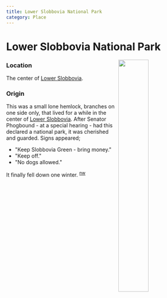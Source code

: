 ```yaml
---
title: Lower Slobbovia National Park
category: Place
---
```

# Lower Slobbovia National Park
<img src="/img/195_-LSNP.jpeg" style="width: 40%;" align="right">

### Location

The center of [Lower Slobbovia](/Run/Lower-Slobbovia).

### Origin

This was a small lone hemlock, branches on one side only, that lived for a while in the center of [Lower Slobbovia](/Run/Lower-Slobbovia). After Senator Phogbound - at a special hearing - had this declared a national park, it was cherished and guarded. Signs appeared;

- "Keep Slobbovia Green - bring money."
- "Keep off."
- "No dogs allowed."

It finally fell down one winter. <sup>[nw][]</sup>


[nw]: /Names-Walt "Meany Names by Walter Little, 1984"
